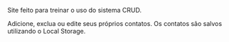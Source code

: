Site feito para treinar o uso do sistema CRUD.

Adicione, exclua ou edite seus próprios contatos. Os contatos são salvos utilizando o Local Storage.
